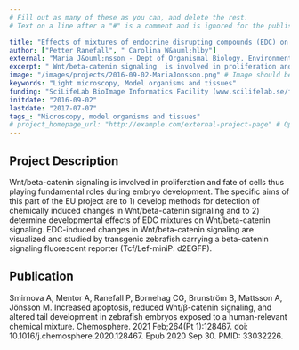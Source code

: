 ```yaml
---
# Fill out as many of these as you can, and delete the rest.
# Text on a line after a "#" is a comment and is ignored for the published page.

title: "Effects of mixtures of endocrine disrupting compounds (EDC) on Wnt/beta-catenin signaling in developing zebrafish "
author: ["Petter Ranefall", " Carolina W&auml;hlby"]
external: "Maria J&ouml;nsson - Dept of Organismal Biology, Environmental Toxicology, Uppsala University."
excerpt: " Wnt/beta-catenin signaling  is involved in proliferation and fate of cells thus playing fundamental roles during embryo development. The specific aims of this part of the EU project are to 1)  develo..."
image: "/images/projects/2016-09-02-MariaJonsson.png" # Image should be pushed to /images/projects/YYYY-MM-DD-projectid/ before
keywords: "Light microscopy, Model organisms and tissues"
funding: "SciLifeLab BioImage Informatics Facility (www.scilifelab.se/facilities/bioimage-informatics)"
initdate: "2016-09-02"
lastdate: "2017-07-07"
tags_: "Microscopy, model organisms and tissues"
# project_homepage_url: "http://example.com/external-project-page" # Optional external homepage for this project
---
```


## Project Description
 Wnt/beta-catenin signaling is involved in proliferation and fate of cells thus playing fundamental roles during embryo development. The specific aims of this part of the EU project are to 1) develop methods for detection of chemically induced changes in Wnt/beta-catenin signaling and to 2) determine developmental effects of EDC mixtures on Wnt/beta-catenin signaling. EDC-induced changes in Wnt/beta-catenin signaling are visualized and studied by transgenic zebrafish carrying a beta-catenin signaling fluorescent reporter (Tcf/Lef-miniP: d2EGFP). 
## Publication
Smirnova A, Mentor A, Ranefall P, Bornehag CG, Brunström B, Mattsson A, Jönsson M. Increased apoptosis, reduced Wnt/β-catenin signaling, and altered tail development in zebrafish embryos exposed to a human-relevant chemical mixture. Chemosphere. 2021 Feb;264(Pt 1):128467. doi: 10.1016/j.chemosphere.2020.128467. Epub 2020 Sep 30. PMID: 33032226.
